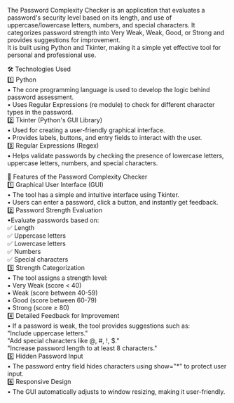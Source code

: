 The Password Complexity Checker is an application that evaluates a password's security level based on its length, and use of uppercase/lowercase letters, numbers, and special characters. It categorizes password strength into Very Weak, Weak, Good, or Strong and provides suggestions for improvement.<br>
It is built using Python and Tkinter, making it a simple yet effective tool for personal and professional use. <br>

🛠 Technologies Used<br>
1️⃣ Python<br>
• The core programming language is used to develop the logic behind password assessment.<br>
• Uses Regular Expressions (re module) to check for different character types in the password.<br>
2️⃣ Tkinter (Python's GUI Library)<br>
• Used for creating a user-friendly graphical interface.<br>
• Provides labels, buttons, and entry fields to interact with the user.<br>
3️⃣ Regular Expressions (Regex)<br>
• Helps validate passwords by checking the presence of lowercase letters, uppercase letters, numbers, and special characters.<br>

🚀 Features of the Password Complexity Checker<br>
1️⃣ Graphical User Interface (GUI)<br>
• The tool has a simple and intuitive interface using Tkinter.<br>
• Users can enter a password, click a button, and instantly get feedback.<br>
2️⃣ Password Strength Evaluation<br>
•Evaluate passwords based on:<br>
✅ Length<br>
✅ Uppercase letters<br>
✅ Lowercase letters<br>
✅ Numbers<br>
✅ Special characters<br>
3️⃣ Strength Categorization<br>
• The tool assigns a strength level:<br>
▪️ Very Weak (score < 40)<br>
▪️ Weak (score between 40-59)<br>
▪️ Good (score between 60-79)<br>
▪️ Strong (score ≥ 80)<br>
4️⃣ Detailed Feedback for Improvement<br>
• If a password is weak, the tool provides suggestions such as:<br>
"Include uppercase letters."<br>
"Add special characters like @, #, !, $."<br>
"Increase password length to at least 8 characters."  
5️⃣ Hidden Password Input  
• The password entry field hides characters using show="*" to protect user input.  
6️⃣ Responsive Design  
• The GUI automatically adjusts to window resizing, making it user-friendly.
